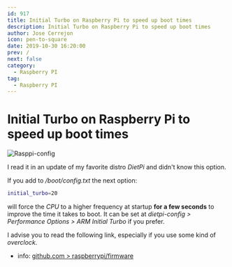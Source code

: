```yaml
---
id: 917
title: Initial Turbo on Raspberry Pi to speed up boot times
description: Initial Turbo on Raspberry Pi to speed up boot times
author: Jose Cerrejon
icon: pen-to-square
date: 2019-10-30 16:20:00
prev: /
next: false
category:
  - Raspberry PI
tag:
  - Raspberry PI
---
```


# Initial Turbo on Raspberry Pi to speed up boot times

![Rasppi-config](/images/2019/10/raspi-config.png)

I read it in an update of my favorite distro *DietPi* and didn't know this option.

If you add to */boot/config.txt* the next option:

```bash
initial_turbo=20
```

will force the *CPU* to a higher frequency at startup **for a few seconds** to improve the time it takes to boot. It can be set at *dietpi-config > Performance Options > ARM Initial Turbo* if you prefer.

I advise you to read the following link, especially if you use some kind of *overclock*.

+ info: [github.com > raspberrypi/firmware](https://github.com/raspberrypi/firmware/issues/1005)

